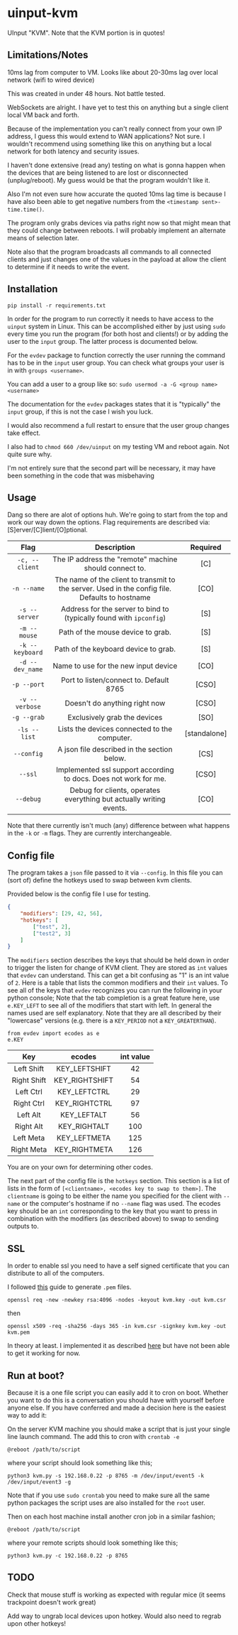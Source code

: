 # uinput-kvm
UInput "KVM". Note that the KVM portion is in quotes!

## Limitations/Notes
10ms lag from computer to VM. Looks like about 20-30ms lag over local network (wifi to wired device)

This was created in under 48 hours. Not battle tested.

WebSockets are alright. I have yet to test this on anything but a single client local VM back and forth.

Because of the implementation you can't really connect from your own IP address, I guess this would extend to WAN applications? Not sure. I wouldn't recommend using something like this on anything but a local network for both latency and security issues.

I haven't done extensive (read any) testing on what is gonna happen when the devices that are being listened to are lost or disconnected (unplug/reboot). My guess would be that the program wouldn't like it. 

Also I'm not even sure how accurate the quoted 10ms lag time is because I have also been able to get negative numbers from the `<timestamp sent>-time.time()`.

The program only grabs devices via paths right now so that might mean that they could change between reboots. I will probably implement an alternate means of selection later. 

Note also that the program broadcasts all commands to all connected clients and just changes one of the values in the payload at allow the client to determine if it needs to write the event.


## Installation
`pip install -r requirements.txt`

In order for the program to run correctly it needs to have access to the `uinput` system in Linux. This can be accomplished either by just using `sudo` every time you run the program (for both host and clients!) or by adding the user to the `input` group. The latter process is documented below.

For the `evdev` package to function correctly the user running the command has to be in the `input` user group. You can check what groups your user is in with `groups <username>`. 

You can add a user to a group like so:
`sudo usermod -a -G <group name> <username>`

The documentation for the `evdev` packages states that it is "typically" the `input` group, if this is not the case I wish you luck. 

I would also recommend a full restart to ensure that the user group changes take effect.

I also had to `chmod 660 /dev/uinput` on my testing VM and reboot again. Not quite sure why.

I'm not entirely sure that the second part will be necessary, it may have been something in the code that was misbehaving

## Usage
Dang so there are alot of options huh. We're going to start from the top and work our way down the options. Flag requirements are described via: [S]erver/[C]lient/[O]ptional.

| Flag | Description | Required |
| :--: | :---------: | :-------------------------------: |
| `-c, --client` | The IP address the "remote" machine should connect to. | [C] |
| `-n --name` | The name of the client to transmit to the server. Used in the config file. Defaults to hostname | [CO] |
| `-s --server` | Address for the server to bind to (typically found with `ipconfig`) | [S] |
| `-m --mouse` | Path of the mouse device to grab. | [S] |
| `-k --keyboard` | Path of the keyboard device to grab. | [S] |
| `-d --dev_name` | Name to use for the new input device | [CO] |
| `-p --port` | Port to listen/connect to. Default 8765 | [CSO] |
| `-v --verbose` | Doesn't do anything right now | [CSO] |
| `-g --grab` | Exclusively grab the devices | [SO] |
| `-ls --list` | Lists the devices connected to the computer. | [standalone] |
| `--config` | A json file described in the section below. | [CS] |
| `--ssl` | Implemented ssl support according to docs. Does not work for me. | [CSO] |
| `--debug` | Debug for clients, operates everything but actually writing events. | [CO] |

Note that there currently isn't much (any) difference between what happens in the `-k` or `-m` flags. They are currently interchangeable.


## Config file
The program takes a `json` file passed to it via `--config`. In this file you can (sort of) define the hotkeys used to swap between kvm clients.

Provided below is the config file I use for testing.
```json
{
    "modifiers": [29, 42, 56],
    "hotkeys": [
        ["test", 2],
        ["test2", 3]
    ]
}
```

The `modifiers` section describes the keys that should be held down in order to trigger the listen for change of KVM client. They are stored as `int` values that `evdev` can understand. This can get a bit confusing as "1" is an int value of `2`. Here is a table that lists the common modifiers and their `int` values. 
To see all of the keys that `evdev` recognizes you can run the following in your python console;
Note that the tab completion is a great feature here, use `e.KEY_LEFT` to see all of the modifiers that start with left. In general the names used are self explanatory. Note that they are all described by their "lowercase" versions (e.g. there is a `KEY_PERIOD` not a `KEY_GREATERTHAN`).

```
from evdev import ecodes as e
e.KEY
```

| Key | ecodes | int value |
| :-: | :----: | :-------: |
| Left Shift | KEY_LEFTSHIFT | 42 |
| Right Shift | KEY_RIGHTSHIFT | 54 |
| Left Ctrl | KEY_LEFTCTRL | 29 |
| Right Ctrl | KEY_RIGHTCTRL | 97 |
| Left Alt | KEY_LEFTALT | 56 |
| Right Alt | KEY_RIGHTALT | 100 |
| Left Meta | KEY_LEFTMETA | 125 |
| Right Meta | KEY_RIGHTMETA | 126 |

You are on your own for determining other codes.

The next part of the config file is the `hotkeys` section. This section is a list of lists in the form of `[<clientname>, <ecodes key to swap to them>]`. The `clientname` is going to be either the name you specified for the client with `--name` or the computer's hostname if no `--name` flag was used. The ecodes key should be an `int` corresponding to the key that you want to press in combination with the modifiers (as described above) to swap to sending outputs to.

## SSL
In order to enable ssl you need to have a self signed certificate that you can distribute to all of the computers. 

I followed [this](https://serverfault.com/questions/889581/how-to-generate-a-pem-certificate-in-an-easy-way-for-testing) guide to generate `.pem` files. 

`openssl req -new -newkey rsa:4096 -nodes -keyout kvm.key -out kvm.csr`

then 

`openssl x509 -req -sha256 -days 365 -in kvm.csr -signkey kvm.key -out kvm.pem`

In theory at least. I implemented it as described [here](https://websockets.readthedocs.io/en/stable/intro.html#secure-example) but have not been able to get it working for now.

## Run at boot?
Because it is a one file script you can easily add it to cron on boot. Whether you want to do this is a conversation you should have with yourself before anyone else. If you have conferred and made a decision here is the easiest way to add it:

On the server KVM machine you should make a script that is just your single line launch command. The add this to cron with `crontab -e`

`@reboot /path/to/script`

where your script should look something like this;

`python3 kvm.py -s 192.168.0.22 -p 8765 -m /dev/input/event5 -k /dev/input/event3 -g`

Note that if you use `sudo crontab` you need to make sure all the same python packages the script uses are also installed for the `root` user.

Then on each host machine install another cron job in a similar fashion;

`@reboot /path/to/script`

where your remote scripts should look something like this;

`python3 kvm.py -c 192.168.0.22 -p 8765 `

## TODO
Check that mouse stuff is working as expected with regular mice (it seems trackpoint doesn't work great)

Add way to ungrab local devices upon hotkey. Would also need to regrab upon other hotkeys!